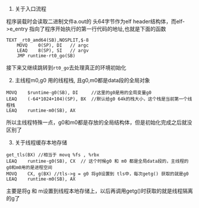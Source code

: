 1. 关于入口流程

程序装载时会读取二进制文件a.out的 头64字节作为elf header结构体，而elf->e_entry 指向了程序开始执行的第一行代码的地址,也就是下面的函数
```assembly
TEXT _rt0_amd64(SB),NOSPLIT,$-8
	MOVQ	0(SP), DI	// argc
	LEAQ	8(SP), SI	// argv
	JMP	runtime·rt0_go(SB)
```

接下来又继续跳转到`rt0_go`去处理真正的环境初始化

2. 主线程m0,g0 用的线程栈, 且g0,m0都是data段的全局对象
```assembly
MOVQ	$runtime·g0(SB), DI     //这里的g0是用的全局变量g0
LEAQ	(-64*1024+104)(SP), BX  //默认给g0 64k的栈大小，这个栈是当前第一个线程栈
LEAQ	runtime·m0(SB), AX
```
所以主线程特殊一点，g0和m0都是存放的全局结构体，但是初始化完成之后就没区别了

3. 关于线程缓存本地存储
```
get_tls(BX) //相当于 movq %fs , %rbx
LEAQ	runtime·g0(SB), CX  // 这个时候g0 和 m0 都是全局data段的，主线程的g0和m0用的是进程空间
MOVQ	CX, g(BX) //tls->g = g0 将g0设置到 tls中，每次getg() 获取的就是g0
LEAQ	runtime·m0(SB), AX
```
主要是将g 和 m设置到线程本地存储上，以后再调用getg()时获取的就是线程隔离的g了
